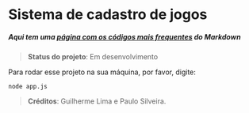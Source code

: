 # Sistema de cadastro de jogos

##### Aqui tem uma [página com os códigos mais frequentes](https://en.support.wordprss.com/markdown-quick-reference/) do Markdown
> **Status do projeto**: Em desenvolvimento

Para rodar esse projeto na sua máquina, por favor, digite:

```
node app.js
```

> **Créditos**: Guilherme Lima e Paulo Silveira.